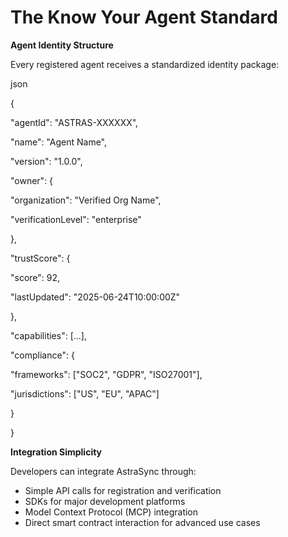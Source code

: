 # The Know Your Agent Standard

**Agent Identity Structure**

Every registered agent receives a standardized identity package:

json

{

"agentId": "ASTRAS-XXXXXX",

"name": "Agent Name",

"version": "1.0.0",

"owner": {

"organization": "Verified Org Name",

"verificationLevel": "enterprise"

},

"trustScore": {

"score": 92,

"lastUpdated": "2025-06-24T10:00:00Z"

},

"capabilities": \[...],

"compliance": {

"frameworks": \["SOC2", "GDPR", "ISO27001"],

"jurisdictions": \["US", "EU", "APAC"]

}

}

**Integration Simplicity**

Developers can integrate AstraSync through:

* Simple API calls for registration and verification
* SDKs for major development platforms
* Model Context Protocol (MCP) integration
* Direct smart contract interaction for advanced use cases
